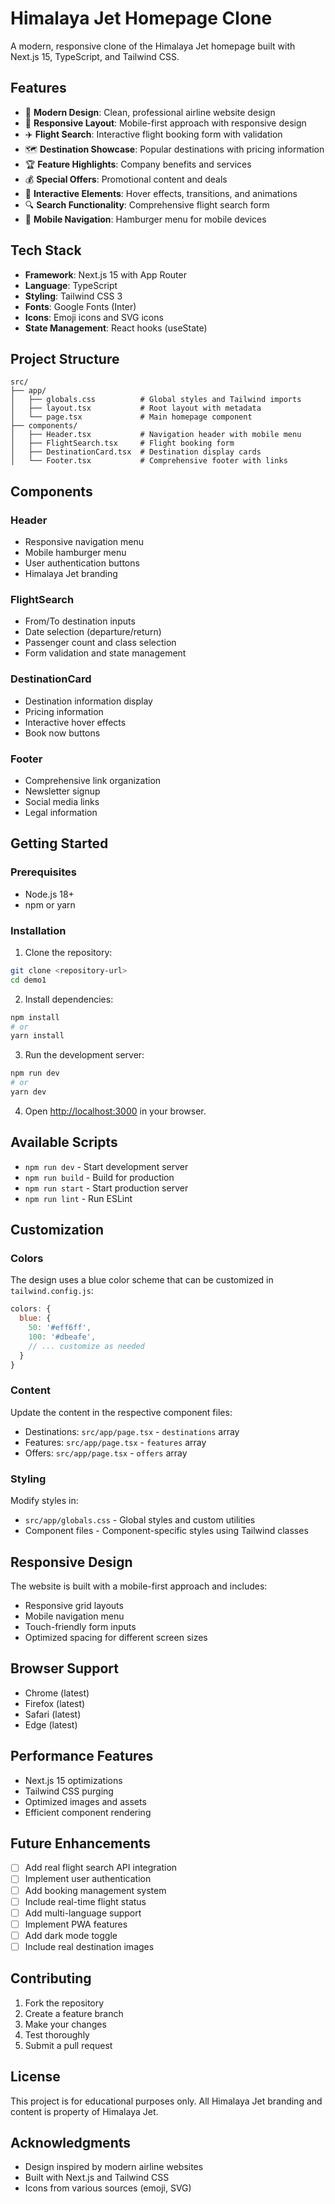 # Himalaya Jet Homepage Clone

A modern, responsive clone of the Himalaya Jet homepage built with Next.js 15, TypeScript, and Tailwind CSS.

## Features

- 🎨 **Modern Design**: Clean, professional airline website design
- 📱 **Responsive Layout**: Mobile-first approach with responsive design
- ✈️ **Flight Search**: Interactive flight booking form with validation
- 🗺️ **Destination Showcase**: Popular destinations with pricing information
- 🏆 **Feature Highlights**: Company benefits and services
- 💰 **Special Offers**: Promotional content and deals
- 🎯 **Interactive Elements**: Hover effects, transitions, and animations
- 🔍 **Search Functionality**: Comprehensive flight search form
- 📱 **Mobile Navigation**: Hamburger menu for mobile devices

## Tech Stack

- **Framework**: Next.js 15 with App Router
- **Language**: TypeScript
- **Styling**: Tailwind CSS 3
- **Fonts**: Google Fonts (Inter)
- **Icons**: Emoji icons and SVG icons
- **State Management**: React hooks (useState)

## Project Structure

```
src/
├── app/
│   ├── globals.css          # Global styles and Tailwind imports
│   ├── layout.tsx           # Root layout with metadata
│   └── page.tsx             # Main homepage component
├── components/
│   ├── Header.tsx           # Navigation header with mobile menu
│   ├── FlightSearch.tsx     # Flight booking form
│   ├── DestinationCard.tsx  # Destination display cards
│   └── Footer.tsx           # Comprehensive footer with links
```

## Components

### Header
- Responsive navigation menu
- Mobile hamburger menu
- User authentication buttons
- Himalaya Jet branding

### FlightSearch
- From/To destination inputs
- Date selection (departure/return)
- Passenger count and class selection
- Form validation and state management

### DestinationCard
- Destination information display
- Pricing information
- Interactive hover effects
- Book now buttons

### Footer
- Comprehensive link organization
- Newsletter signup
- Social media links
- Legal information

## Getting Started

### Prerequisites
- Node.js 18+ 
- npm or yarn

### Installation

1. Clone the repository:
```bash
git clone <repository-url>
cd demo1
```

2. Install dependencies:
```bash
npm install
# or
yarn install
```

3. Run the development server:
```bash
npm run dev
# or
yarn dev
```

4. Open [http://localhost:3000](http://localhost:3000) in your browser.

## Available Scripts

- `npm run dev` - Start development server
- `npm run build` - Build for production
- `npm run start` - Start production server
- `npm run lint` - Run ESLint

## Customization

### Colors
The design uses a blue color scheme that can be customized in `tailwind.config.js`:

```javascript
colors: {
  blue: {
    50: '#eff6ff',
    100: '#dbeafe',
    // ... customize as needed
  }
}
```

### Content
Update the content in the respective component files:
- Destinations: `src/app/page.tsx` - `destinations` array
- Features: `src/app/page.tsx` - `features` array
- Offers: `src/app/page.tsx` - `offers` array

### Styling
Modify styles in:
- `src/app/globals.css` - Global styles and custom utilities
- Component files - Component-specific styles using Tailwind classes

## Responsive Design

The website is built with a mobile-first approach and includes:
- Responsive grid layouts
- Mobile navigation menu
- Touch-friendly form inputs
- Optimized spacing for different screen sizes

## Browser Support

- Chrome (latest)
- Firefox (latest)
- Safari (latest)
- Edge (latest)

## Performance Features

- Next.js 15 optimizations
- Tailwind CSS purging
- Optimized images and assets
- Efficient component rendering

## Future Enhancements

- [ ] Add real flight search API integration
- [ ] Implement user authentication
- [ ] Add booking management system
- [ ] Include real-time flight status
- [ ] Add multi-language support
- [ ] Implement PWA features
- [ ] Add dark mode toggle
- [ ] Include real destination images

## Contributing

1. Fork the repository
2. Create a feature branch
3. Make your changes
4. Test thoroughly
5. Submit a pull request

## License

This project is for educational purposes only. All Himalaya Jet branding and content is property of Himalaya Jet.

## Acknowledgments

- Design inspired by modern airline websites
- Built with Next.js and Tailwind CSS
- Icons from various sources (emoji, SVG)
